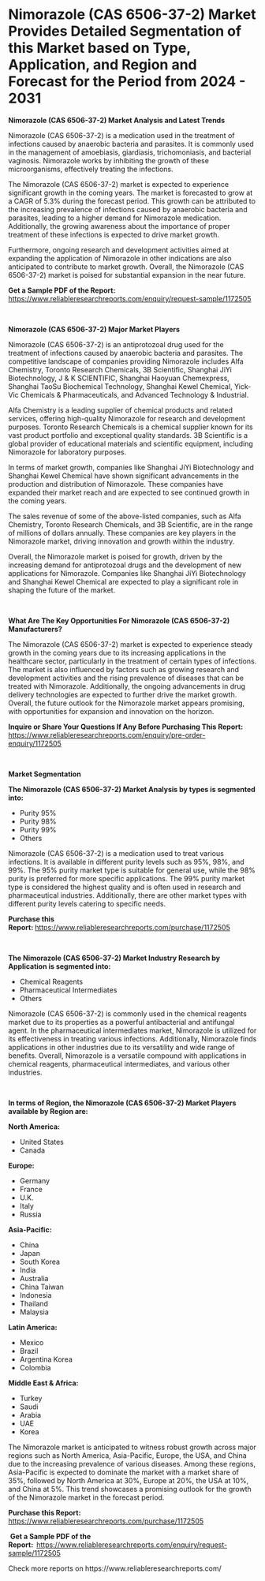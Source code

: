 <p><h1>Nimorazole (CAS 6506-37-2) Market Provides Detailed Segmentation of this Market based on Type, Application, and Region and Forecast for the Period from 2024 - 2031</h1></p><p><strong>Nimorazole (CAS 6506-37-2) Market Analysis and Latest Trends</strong></p>
<p><p>Nimorazole (CAS 6506-37-2) is a medication used in the treatment of infections caused by anaerobic bacteria and parasites. It is commonly used in the management of amoebiasis, giardiasis, trichomoniasis, and bacterial vaginosis. Nimorazole works by inhibiting the growth of these microorganisms, effectively treating the infections.</p><p>The Nimorazole (CAS 6506-37-2) market is expected to experience significant growth in the coming years. The market is forecasted to grow at a CAGR of 5.3% during the forecast period. This growth can be attributed to the increasing prevalence of infections caused by anaerobic bacteria and parasites, leading to a higher demand for Nimorazole medication. Additionally, the growing awareness about the importance of proper treatment of these infections is expected to drive market growth.</p><p>Furthermore, ongoing research and development activities aimed at expanding the application of Nimorazole in other indications are also anticipated to contribute to market growth. Overall, the Nimorazole (CAS 6506-37-2) market is poised for substantial expansion in the near future.</p></p>
<p><strong>Get a Sample PDF of the Report:&nbsp;</strong> <a href="https://www.reliableresearchreports.com/enquiry/request-sample/1172505">https://www.reliableresearchreports.com/enquiry/request-sample/1172505</a></p>
<p>&nbsp;</p>
<p><strong>Nimorazole (CAS 6506-37-2) Major Market Players</strong></p>
<p><p>Nimorazole (CAS 6506-37-2) is an antiprotozoal drug used for the treatment of infections caused by anaerobic bacteria and parasites. The competitive landscape of companies providing Nimorazole includes Alfa Chemistry, Toronto Research Chemicals, 3B Scientific, Shanghai JiYi Biotechnology, J & K SCIENTIFIC, Shanghai Haoyuan Chemexpress, Shanghai TaoSu Biochemical Technology, Shanghai Kewel Chemical, Yick-Vic Chemicals & Pharmaceuticals, and Advanced Technology & Industrial.</p><p>Alfa Chemistry is a leading supplier of chemical products and related services, offering high-quality Nimorazole for research and development purposes. Toronto Research Chemicals is a chemical supplier known for its vast product portfolio and exceptional quality standards. 3B Scientific is a global provider of educational materials and scientific equipment, including Nimorazole for laboratory purposes.</p><p>In terms of market growth, companies like Shanghai JiYi Biotechnology and Shanghai Kewel Chemical have shown significant advancements in the production and distribution of Nimorazole. These companies have expanded their market reach and are expected to see continued growth in the coming years.</p><p>The sales revenue of some of the above-listed companies, such as Alfa Chemistry, Toronto Research Chemicals, and 3B Scientific, are in the range of millions of dollars annually. These companies are key players in the Nimorazole market, driving innovation and growth within the industry.</p><p>Overall, the Nimorazole market is poised for growth, driven by the increasing demand for antiprotozoal drugs and the development of new applications for Nimorazole. Companies like Shanghai JiYi Biotechnology and Shanghai Kewel Chemical are expected to play a significant role in shaping the future of the market.</p></p>
<p>&nbsp;</p>
<p><strong>What Are The Key Opportunities For Nimorazole (CAS 6506-37-2) Manufacturers?</strong></p>
<p><p>The Nimorazole (CAS 6506-37-2) market is expected to experience steady growth in the coming years due to its increasing applications in the healthcare sector, particularly in the treatment of certain types of infections. The market is also influenced by factors such as growing research and development activities and the rising prevalence of diseases that can be treated with Nimorazole. Additionally, the ongoing advancements in drug delivery technologies are expected to further drive the market growth. Overall, the future outlook for the Nimorazole market appears promising, with opportunities for expansion and innovation on the horizon.</p></p>
<p><strong>Inquire or Share Your Questions If Any Before Purchasing This Report:</strong> <a href="https://www.reliableresearchreports.com/enquiry/pre-order-enquiry/1172505">https://www.reliableresearchreports.com/enquiry/pre-order-enquiry/1172505</a></p>
<p>&nbsp;</p>
<p><strong>Market Segmentation</strong></p>
<p><strong>The Nimorazole (CAS 6506-37-2) Market Analysis by types is segmented into:</strong></p>
<p><ul><li>Purity 95%</li><li>Purity 98%</li><li>Purity 99%</li><li>Others</li></ul></p>
<p><p>Nimorazole (CAS 6506-37-2) is a medication used to treat various infections. It is available in different purity levels such as 95%, 98%, and 99%. The 95% purity market type is suitable for general use, while the 98% purity is preferred for more specific applications. The 99% purity market type is considered the highest quality and is often used in research and pharmaceutical industries. Additionally, there are other market types with different purity levels catering to specific needs.</p></p>
<p><strong>Purchase this Report:&nbsp;</strong><a href="https://www.reliableresearchreports.com/purchase/1172505">https://www.reliableresearchreports.com/purchase/1172505</a></p>
<p>&nbsp;</p>
<p><strong>The Nimorazole (CAS 6506-37-2) Market Industry Research by Application is segmented into:</strong></p>
<p><ul><li>Chemical Reagents</li><li>Pharmaceutical Intermediates</li><li>Others</li></ul></p>
<p><p>Nimorazole (CAS 6506-37-2) is commonly used in the chemical reagents market due to its properties as a powerful antibacterial and antifungal agent. In the pharmaceutical intermediates market, Nimorazole is utilized for its effectiveness in treating various infections. Additionally, Nimorazole finds applications in other industries due to its versatility and wide range of benefits. Overall, Nimorazole is a versatile compound with applications in chemical reagents, pharmaceutical intermediates, and various other industries.</p></p>
<p>&nbsp;</p>
<p><strong>In terms of Region, the Nimorazole (CAS 6506-37-2) Market Players available by Region are:</strong></p>
<p>
    <p> <strong> North America: </strong>
        <ul>
            <li>United States</li>
            <li>Canada</li>
        </ul>
        </p> 
    <p> <strong> Europe: </strong>
        <ul>
            <li>Germany</li>
            <li>France</li>
            <li>U.K.</li>
            <li>Italy</li>
            <li>Russia</li>
        </ul>
        </p> 
    <p> <strong> Asia-Pacific: </strong>
        <ul>
            <li>China</li>
            <li>Japan</li>
            <li>South Korea</li>
            <li>India</li>
            <li>Australia</li>
            <li>China Taiwan</li>
            <li>Indonesia</li>
            <li>Thailand</li>
            <li>Malaysia</li>
        </ul>
        </p> 
    <p> <strong> Latin America: </strong>
        <ul>
            <li>Mexico</li>
            <li>Brazil</li>
            <li>Argentina Korea</li>
            <li>Colombia</li>
        </ul>
        </p> 
    <p> <strong> Middle East & Africa: </strong>
        <ul>
            <li>Turkey</li>
            <li>Saudi</li>
            <li>Arabia</li>
            <li>UAE</li>
            <li>Korea</li>
        </ul>
    </p>
    </p>
<p><p>The Nimorazole market is anticipated to witness robust growth across major regions such as North America, Asia-Pacific, Europe, the USA, and China due to the increasing prevalence of various diseases. Among these regions, Asia-Pacific is expected to dominate the market with a market share of 35%, followed by North America at 30%, Europe at 20%, the USA at 10%, and China at 5%. This trend showcases a promising outlook for the growth of the Nimorazole market in the forecast period.</p></p>
<p><strong>Purchase this Report: </strong><a href="https://www.reliableresearchreports.com/purchase/1172505">https://www.reliableresearchreports.com/purchase/1172505</a></p>
<p>&nbsp;<strong>Get a Sample PDF of the Report:&nbsp;&nbsp;</strong><a href="https://www.reliableresearchreports.com/enquiry/request-sample/1172505">https://www.reliableresearchreports.com/enquiry/request-sample/1172505</a></p>
<p><strong></strong></p>
<p>Check more reports on https://www.reliableresearchreports.com/</p>